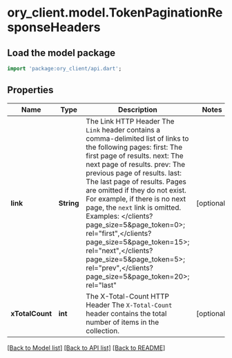 # ory_client.model.TokenPaginationResponseHeaders

## Load the model package
```dart
import 'package:ory_client/api.dart';
```

## Properties
Name | Type | Description | Notes
------------ | ------------- | ------------- | -------------
**link** | **String** | The Link HTTP Header  The `Link` header contains a comma-delimited list of links to the following pages:  first: The first page of results. next: The next page of results. prev: The previous page of results. last: The last page of results.  Pages are omitted if they do not exist. For example, if there is no next page, the `next` link is omitted. Examples:  </clients?page_size=5&page_token=0>; rel=\"first\",</clients?page_size=5&page_token=15>; rel=\"next\",</clients?page_size=5&page_token=5>; rel=\"prev\",</clients?page_size=5&page_token=20>; rel=\"last\" | [optional] 
**xTotalCount** | **int** | The X-Total-Count HTTP Header  The `X-Total-Count` header contains the total number of items in the collection. | [optional] 

[[Back to Model list]](../README.md#documentation-for-models) [[Back to API list]](../README.md#documentation-for-api-endpoints) [[Back to README]](../README.md)


